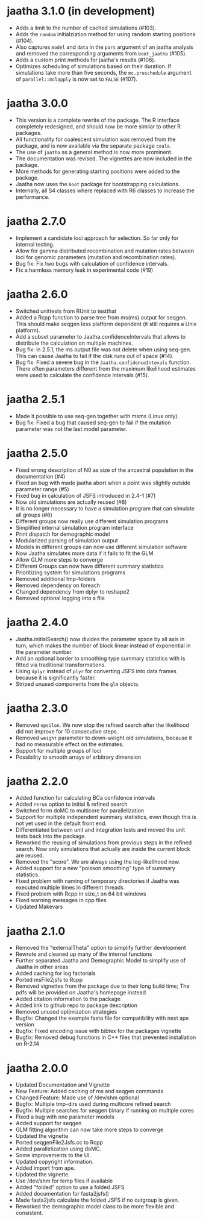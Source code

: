 jaatha 3.1.0 (in development)
============

* Adds a limit to the number of cached simulations (#103).
* Adds the `random` initialziation method for using random starting positions (#104).
* Also captures `model` and `data` in the `pars` argument of an jaatha analysis
  and removed the corresponding arguments from `boot_jaatha` (#105).
* Adds a custom print methods for jaatha's results (#106).
* Optimizes scheduling of simulations based on their duration. If simulations
  take more than five seconds, the `mc.preschedule` argument of 
  `parallel::mclapply` is now set to `FALSE` (#107).



jaatha 3.0.0
============

* This version is a complete rewrite of the package. The R interface completely
  redesigned, and should now be more similar to other R packages.
* All functionality for coalescent simulation was removed from the package,
  and is now available via the separate package `coala`.
* The use of `jaatha` as a general method is now more prominent.
* The documentation was revised. The vignettes are now included in the package.
* More methods for generating starting positions were added to the package.
* Jaatha now uses the `boot` package for bootstrapping calculations.
* Internally, all S4 classes where replaced with R6 classes to increase the
  performance.



jaatha 2.7.0
============

* Implement a candidate loci approach for selection. So far only for internal
  testing.
* Allow for gamma distributed recombination and mutation rates
  between loci for genomic parameters (mutation and recombination rates).
* Bug fix: Fix two bugs with calculation of confidence intervals.
* Fix a harmless memory leak in experimental code (#19)



jaatha 2.6.0
============

* Switched unittests from RUnit to testthat
* Added a Rcpp function to parse tree from ms(ms) output for seqgen. This should
  make seqgen less platform dependent (it still requires a Unix platform).
* Add a subset parameter to Jaatha.confidenceIntervals that allows to distribute
  the calculation on multiple machines.
* Bug fix: in 2.5.1, the ms output file was not delete when using seq-gen. This can cause
  Jaatha to fail if the disk runs out of space (#14). 
* Bug fix: Fixed a severe bug in the `Jaatha.confidenceIntevals` function. There often
  parameters different from the maximum likelihood estimates were used to
  calculate the confidence intervals (#15). 



jaatha 2.5.1
============

* Made it possible to use seq-gen together with msms (Linux only).
* Bug fix: Fixed a bug that caused seq-gen to fail if the mutation parameter was not the
  last model parameter.



jaatha 2.5.0
============

* Fixed wrong description of N0 as size of the ancestral population in the documentation (#4)
* Fixed an bug with made jaatha abort when a point was slightly outside
  parameter range (#5)
* Fixed bug in calculation of JSFS introduced in 2.4-1 (#7)
* Now old simulations are actually reused (#8)
* It is no longer necessary to have a simulation program that can simulate all
  groups (#6)
* Different groups now really use different simulation programs
* Simplified internal simulation program interface
* Print dispatch for demographic model
* Modularized parsing of simulation output
* Models in different groups can now use different simulation software
* Now Jaatha simulates more data if it fails to fit the GLM
* Allow GLM more steps to converge
* Different Groups can now have different summary statistics
* Prioritizing system for simulations programs
* Removed additional tmp-folders
* Removed dependency on foreach
* Changed dependency from dplyr to reshape2
* Removed optional logging into a file



jaatha 2.4.0
============

* Jaatha.initialSearch() now divides the parameter space by all axis in turn,
  which makes the number of block linear instead of exponential in the
  parameter number.  
* Add an optional border to smoothing type summary statistics with is fitted
  via traditional transformations.
* Using `dplyr` instead of `plyr` for converting JSFS into data frames because
  it is significantly faster.
* Striped unused components from the `glm` objects.



jaatha 2.3.0
============

* Removed `epsilon`. We now stop the refined search after the
  likelihood did not improve for 10 consecutive steps.
* Removed `weight` parameter to down-weight old simulations,
  because it had no measurable effect on the estimates.
* Support for multiple groups of loci
* Possibility to smooth arrays of arbitrary dimension



jaatha 2.2.0
============

* Added function for calculating BCa confidence intervals
* Added `rerun` option to initial & refined search 
* Switched form doMC to multicore for parallelization
* Support for multiple independent summary statistics, even though this is not 
  yet used in the default front end.
* Differentiated between unit and integration tests and moved the unit tests
  back into the package.
* Reworked the reusing of simulations from previous steps in the refined search.
  Now only simulations that actually are inside the current block are reused. 
* Removed the "score". We are always using the log-likelihood now.
* Added support for a new "poisson.smoothing" type of summary statistics. 
* Fixed problem with naming of temporary directories if Jaatha was executed
  multiple times in different threads
* Fixed problem with Rcpp in size_t on 64 bit windows
* Fixed warning messages in cpp files
* Updated Makevars



jaatha 2.1.0
============

* Removed the "externalTheta" option to simplify further development
* Rewrote and cleaned up many of the internal functions
* Further separated Jaatha and Demographic Model to simplify use of Jaatha
  in other areas
* Added caching for log factorials
* Ported msFile2jsfs to Rcpp
* Removed vignettes from the package due to their long build time; The pdfs will
  be provided on Jaatha's homepage instead 
* Added citation information to the package  
* Added link to github repo to package description
* Removed unused optimization strategies
* Bugfix: Changed the example fasta file for compatibility with next ape version
* Bugfix: Fixed encoding issue with bibtex for the packages vignette
* Bugfix: Removed debug functions in C++ files that prevented installation on R-2.14



jaatha 2.0.0
============

* Updated Documentation and Vignette
* New Feature: Added caching of ms and seqgen commands
* Changed Feature: Made use of /dev/shm optional
* Bugfix: Multiple tmp-dirs used during multicore refined search
* Bugfix: Multiple searches for seqgen binary if running on multiple cores
* Fixed a bug with one parameter models
* Added support for seqgen
* GLM fitting algorithm can now take more steps to converge
* Updated the vignette
* Ported seqgenFile2Jsfs.cc to Rcpp
* Added parallelization using doMC.
* Some improvements to the UI.
* Updated copyright information.
* Added import from ape.
* Updated the vignette.
* Use /dev/shm for temp files if available
* Added "folded" option to use a folded JSFS
* Added documentation for fasta2jsfs()
* Made fasta2jsfs calculate the folded JSFS if no outgroup is given.
* Reworked the demographic model class to be more flexible and consistent.

